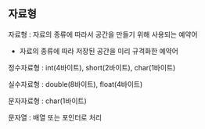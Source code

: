 ## 자료형
자료형 : 자료의 종류에 따라서 공간을 만들기 위해 사용되는 예약어
- 자료의 종류에 따라 저장된 공간을 미리 규격화한 예약어

정수자료형 : int(4바이트), short(2바이트), char(1바이트)

실수자료형 : double(8바이트), float(4바이트)

문자자료형 : char(1바이트)

문자열 : 배열 또는 포인터로 처리 
